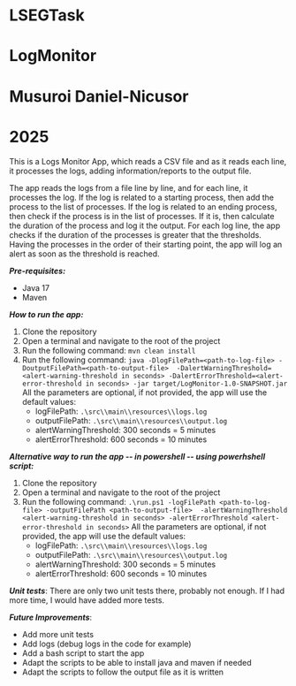 # LSEGTask
# LogMonitor
# Musuroi Daniel-Nicusor
# 2025

 This is a Logs Monitor App, which reads a CSV file and as it reads each line, it processes the logs, adding
 information/reports to the output file.

 The app reads the logs from a file line by line, and for each line, it processes the log. If the log is related to a 
starting process, then add the process to the list of processes. If the log is related to an ending process, then check 
if the process is in the list of processes. If it is, then calculate the duration of the process and log it the output.
For each log line, the app checks if the duration of the processes is greater that the thresholds. Having the processes 
in the order of their starting point, the app will log an alert as soon as the threshold is reached.
 
***Pre-requisites:***
- Java 17
- Maven

***How to run the app:***
1. Clone the repository
2. Open a terminal and navigate to the root of the project
3. Run the following command: `mvn clean install`
4. Run the following command: `java -DlogFilePath=<path-to-log-file> -DoutputFilePath=<path-to-output-file> 
                                     -DalertWarningThreshold=<alert-warning-threshold in seconds>
                                     -DalertErrorThreshold=<alert-error-threshold in seconds>
                                     -jar target/LogMonitor-1.0-SNAPSHOT.jar`
    All the parameters are optional, if not provided, the app will use the default values:
    - logFilePath: `.\src\\main\\resources\\logs.log`
    - outputFilePath: `.\src\\main\\resources\\output.log`
    - alertWarningThreshold: 300 seconds = 5 minutes
    - alertErrorThreshold: 600 seconds = 10 minutes

***Alternative way to run the app -- in powershell -- using powerhshell script:***
1. Clone the repository
2. Open a terminal and navigate to the root of the project
3. Run the following command: `.\run.ps1 -logFilePath <path-to-log-file> -outputFilePath <path-to-output-file> 
                                     -alertWarningThreshold <alert-warning-threshold in seconds>
                                     -alertErrorThreshold <alert-error-threshold in seconds>`
    All the parameters are optional, if not provided, the app will use the default values:
    - logFilePath: `.\src\\main\\resources\\logs.log`
    - outputFilePath: `.\src\\main\\resources\\output.log`
    - alertWarningThreshold: 300 seconds = 5 minutes
    - alertErrorThreshold: 600 seconds = 10 minutes

***Unit tests***:
 There are only two unit tests there, probably not enough. If I had more time, I would have added more tests.

***Future Improvements***:
- Add more unit tests
- Add logs (debug logs in the code for example)
- Add a bash script to start the app
- Adapt the scripts to be able to install java and maven if needed
- Adapt the scripts to follow the output file as it is written
